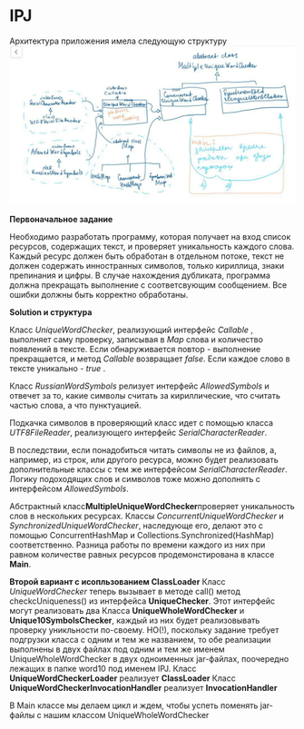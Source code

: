 # IPJ
Архитектура приложения имела следующую структуру
![alt text](https://github.com/ZakShaker/IPJ/blob/master/photo_2018-01-27_23-34-17.jpg)

**Первоначальное задание**

Необходимо разработать программу, которая получает на вход список ресурсов, содержащих текст,
 и проверяет уникальность каждого слова. Каждый ресурс должен быть обработан в отдельном потоке,
  текст не должен содержать инностранных символов, только кириллица, знаки препинания и цифры. В
   случае нахождения дубликата, программа должна прекращать выполнение с соответсвующим сообщением.
    Все ошибки должны быть корректно обработаны.
    
**Solution и структура**

Класс _UniqueWordChecker_, реализующий интерфейс _Callable_ , выполняет саму проверку, записывая в _Map_ слова и количество появлений в тексте. Если обнаруживается повтор - выполнение прекращается, и метод _Callable_ возвращает _false_. Если каждое слово в тексте уникально - _true_ .

Класс _RussianWordSymbols_ релизует интерфейс _AllowedSymbols_ и отвечет за то, какие символы считать за кириллические, что считать частью слова, а что пунктуацией.

Подкачка символов в проверяющий класс идет с помощью класса _UTF8FileReader_, реализующего интерфейс _SerialCharacterReader_.

В последствии, если понадобиться читать символы не из файлов, а, например, из строк, или другого ресурса, можно будет реализовать дополнительные классы с тем же интерфейсом _SerialCharacterReader_.
Логику подоходящих слов и символов тоже можно дополнять с интерфейсом _AllowedSymbols_.

Абстрактный класс**MultipleUniqueWordChecker**проверяет уникальность слов в нескольких ресурсах. 
Классы _ConcurrentUniqueWordChecker_ и _SynchronizedUniqueWordChecker_, наследующе его, делают это с помощью ConcurrentHashMap и Collections.Synchronized(HashMap) соответственно. Разница работы по времени каждого из них при равном количестве равных ресурсов продемонстирована в классе **Main**.


**Второй вариант с исопльзованием ClassLoader**
Класс _UniqueWordChecker_ теперь вызывает в методе call() метод checkcUniqueness() из интерфейса __UniqueChecker__.
Этот интерфейс могут реализовать два Класса **UniqueWholeWordChecker** и **Unique10SymbolsChecker**, каждый из них будет реализовывать проверку уникльности по-своему.
НО(!), поскольку задание требует подгрузки класса с одним и тем же названием, то обе реализации выполнены в двух файлах под одним и тем же именем UniqueWholeWordChecker в двух одноименных jar-файлах, поочередно лежащих в папке word10 под именем IPJ.
Класс __UniqueWordCheckerLoader__ реализует __ClassLoader__
Класс __UniqueWordCheckerInvocationHandler__  реализует __InvocationHandler__

В Main классе мы делаем цикл и ждем, чтобы успеть поменять jar-файлы с нашим классом UniqueWholeWordChecker